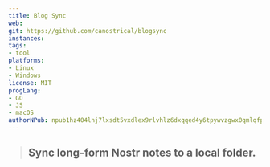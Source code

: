 ```yaml
---
title: Blog Sync
web: 
git: https://github.com/canostrical/blogsync
instances:
tags:
- tool
platforms:
- Linux 
- Windows
license: MIT
progLang:
- GO
- JS
- macOS
authorNPub: npub1hz404lnj7lxsdt5vxdlex9rlvhlz6dxqqed4y6tpywvzgwx0qmlqfpl6sm 
---
```


> ## Sync long-form Nostr notes to a local folder.